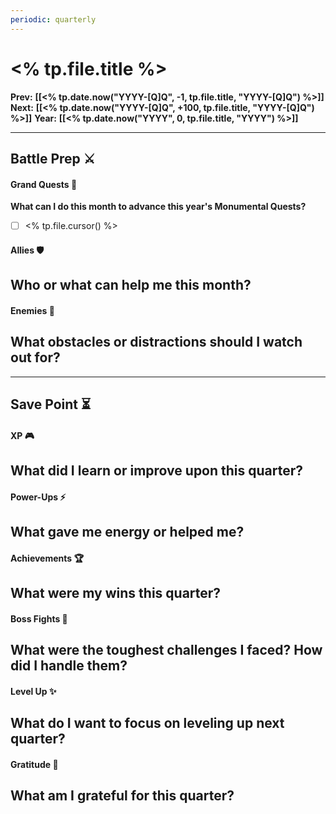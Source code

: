 ```yaml
---
periodic: quarterly
---
```

# <% tp.file.title %>

**Prev:** **[[<% tp.date.now("YYYY-[Q]Q", -1, tp.file.title, "YYYY-[Q]Q") %>]]**
**Next:** **[[<% tp.date.now("YYYY-[Q]Q", +100, tp.file.title, "YYYY-[Q]Q") %>]]**
**Year:** **[[<% tp.date.now("YYYY", 0, tp.file.title, "YYYY") %>]]**

___
## Battle Prep ⚔️
#### Grand Quests 🏹
**What can I do this month to advance this year's Monumental Quests?**
- [ ] <% tp.file.cursor() %>
#### Allies 🛡️
 **Who or what can help me this month?**  
- 
#### Enemies 👹
**What obstacles or distractions should I watch out for?**  
- 

---
## Save Point ⏳ 
#### XP 🎮
**What did I learn or improve upon this quarter?**  
- 
#### Power-Ups ⚡
**What gave me energy or helped me?**  
- 
#### Achievements 🏆
**What were my wins this quarter?**  
- 
#### Boss Fights 🐉
**What were the toughest challenges I faced? How did I handle them?**  
- 
#### Level Up ✨
**What do I want to focus on leveling up next quarter?**
- 
#### Gratitude 💖
**What am I grateful for this quarter?**  
- 

